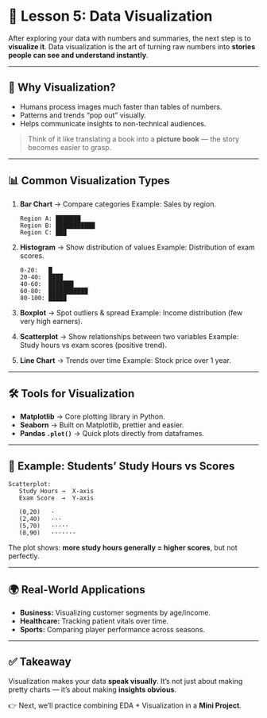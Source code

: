 # 🎨 Lesson 5: Data Visualization

After exploring your data with numbers and summaries, the next step is to **visualize it**. Data visualization is the art of turning raw numbers into **stories people can see and understand instantly**.

---

## 🧭 Why Visualization?

* Humans process images much faster than tables of numbers.
* Patterns and trends “pop out” visually.
* Helps communicate insights to non-technical audiences.

> Think of it like translating a book into a **picture book** — the story becomes easier to grasp.

---

## 📊 Common Visualization Types

1. **Bar Chart** → Compare categories
   Example: Sales by region.

   ```
   Region A: ███████
   Region B: ███████████
   Region C: ███
   ```

2. **Histogram** → Show distribution of values
   Example: Distribution of exam scores.

   ```
   0-20:   █
   20-40:  ████
   40-60:  ███████
   60-80:  ███████████
   80-100: █████
   ```

3. **Boxplot** → Spot outliers & spread
   Example: Income distribution (few very high earners).

4. **Scatterplot** → Show relationships between two variables
   Example: Study hours vs exam scores (positive trend).

5. **Line Chart** → Trends over time
   Example: Stock price over 1 year.

---

## 🛠️ Tools for Visualization

* **Matplotlib** → Core plotting library in Python.
* **Seaborn** → Built on Matplotlib, prettier and easier.
* **Pandas `.plot()`** → Quick plots directly from dataframes.

---

## 🎨 Example: Students’ Study Hours vs Scores

```
Scatterplot:
   Study Hours →  X-axis
   Exam Score  →  Y-axis

   (0,20)   ·
   (2,40)   ···
   (5,70)   ·····
   (8,90)   ·······
```

The plot shows: **more study hours generally = higher scores**, but not perfectly.

---

## 🌍 Real-World Applications

* **Business:** Visualizing customer segments by age/income.
* **Healthcare:** Tracking patient vitals over time.
* **Sports:** Comparing player performance across seasons.

---

## ✅ Takeaway

Visualization makes your data **speak visually**.
It’s not just about making pretty charts — it’s about making **insights obvious**.

👉 Next, we’ll practice combining EDA + Visualization in a **Mini Project**.
